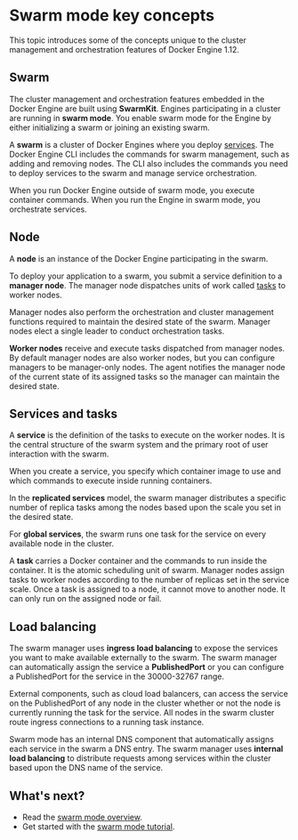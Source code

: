 <!--[metadata]>
+++
title = "Swarm mode key concepts"
description = "Introducing key concepts for Docker Engine swarm mode"
keywords = ["docker, container, cluster, swarm mode"]
advisory = "rc"
[menu.main]
identifier="swarm-mode-concepts"
parent="engine_swarm"
weight="2"
+++
<![end-metadata]-->
# Swarm mode key concepts

This topic introduces some of the concepts unique to the cluster management and
orchestration features of Docker Engine 1.12.

## Swarm

The cluster management and orchestration features embedded in the Docker Engine
are built using **SwarmKit**. Engines participating in a cluster are
running in **swarm mode**. You enable swarm mode for the Engine by either
initializing a swarm or joining an existing swarm.

A **swarm** is a cluster of Docker Engines where you deploy
[services](#Services-and-tasks). The Docker Engine CLI includes the commands for
swarm management, such as adding and removing nodes. The CLI also includes the
commands you need to deploy services to the swarm and manage service
orchestration.

When you run Docker Engine outside of swarm mode, you execute container
commands. When you run the Engine in swarm mode, you orchestrate services.

## Node

A **node** is an instance of the Docker Engine participating in the swarm.

To deploy your application to a swarm, you submit a service definition to a
**manager node**. The manager node dispatches units of work called
[tasks](#Services-and-tasks) to worker nodes.

Manager nodes also perform the orchestration and cluster management functions
required to maintain the desired state of the swarm. Manager nodes elect a single leader to conduct orchestration tasks.

**Worker nodes** receive and execute tasks dispatched from manager nodes. By
default manager nodes are also worker nodes, but you can configure managers to
be manager-only nodes. The agent notifies the manager node of the current
state of its assigned tasks so the manager can maintain the desired state.

## Services and tasks

A **service** is the definition of the tasks to execute on the worker nodes. It
is the central structure of the swarm system and the primary root of user
interaction with the swarm.

When you create a service, you specify which container image to use and which
commands to execute inside running containers.

In the **replicated services** model, the swarm manager distributes a specific
number of replica tasks among the nodes based upon the scale you set in the
desired state.

For **global services**, the swarm runs one task for the service on every
available node in the cluster.

A **task** carries a Docker container and the commands to run inside the
container. It is the atomic scheduling unit of swarm. Manager nodes assign tasks
to worker nodes according to the number of replicas set in the service scale.
Once a task is assigned to a node, it cannot move to another node. It can only
run on the assigned node or fail.

## Load balancing

The swarm manager uses **ingress load balancing** to expose the services you
want to make available externally to the swarm. The swarm manager can
automatically assign the service a **PublishedPort** or you can configure a
PublishedPort for the service in the 30000-32767 range.

External components, such as cloud load balancers, can access the service on the
PublishedPort of any node in the cluster whether or not the node is currently
running the task for the service.  All nodes in the swarm cluster route ingress
connections to a running task instance.

Swarm mode has an internal DNS component that automatically assigns each service
in the swarm a DNS entry. The swarm manager uses **internal load balancing** to
distribute requests among services within the cluster based upon the DNS name of
the service.

## What's next?
* Read the [swarm mode overview](index.md).
* Get started with the [swarm mode tutorial](swarm-tutorial/index.md).

<p style="margin-bottom:300px">&nbsp;</p>
